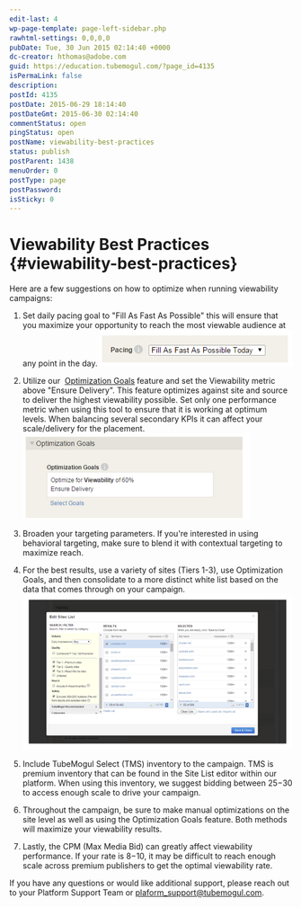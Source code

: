 ```yaml
---
edit-last: 4
wp-page-template: page-left-sidebar.php
rawhtml-settings: 0,0,0,0
pubDate: Tue, 30 Jun 2015 02:14:40 +0000
dc-creator: hthomas@adobe.com
guid: https://education.tubemogul.com/?page_id=4135
isPermaLink: false
description: 
postId: 4135
postDate: 2015-06-29 18:14:40
postDateGmt: 2015-06-30 02:14:40
commentStatus: open
pingStatus: open
postName: viewability-best-practices
status: publish
postParent: 1438
menuOrder: 0
postType: page
postPassword: 
isSticky: 0
---
```


# Viewability Best Practices {#viewability-best-practices}

Here are a few suggestions on how to optimize when running viewability campaigns:

1. Set daily pacing goal to "Fill As Fast As Possible" this will ensure that you maximize your opportunity to reach the most viewable audience at any point in the day. [ ![fill](assets/fill.png)](assets/fill.png)
1. Utilize our&nbsp; [Optimization Goals](../user-guide/optimization/optimization-goals/user-guideoptimizationoptimization-goals.md)&nbsp;feature and set the Viewability metric above "Ensure Delivery". This feature optimizes against site and source to deliver the highest viewability possible. Set only one performance metric when using this tool to ensure that it is working at optimum levels. When balancing several secondary KPIs it can affect your scale/delivery for the placement. [ ![optimizationgoals](assets/optimizationgoals.png) ](assets/optimizationgoals.png)

1. Broaden your targeting parameters. If you're interested in using behavioral targeting, make sure to blend it with contextual targeting to maximize&nbsp;reach.
1. For the best results, use a variety of sites (Tiers 1-3), use Optimization Goals, and then consolidate to a more distinct white list based on the data that comes through on your campaign. [](assets/tier-1-3.png) [ ![tier 1-3](assets/tier-1-3.png)](assets/tier-1-3.png)

1. Include TubeMogul Select (TMS) inventory to the campaign. TMS is premium inventory that can be found&nbsp;in the Site List editor within our platform. When using this inventory, we suggest bidding between $25-$30 to access enough scale to drive your campaign.
1. Throughout the campaign, be sure to make manual optimizations on the site level as well as using the Optimization Goals feature. Both methods will maximize your viewability results.
1. Lastly, the CPM (Max Media Bid) can greatly affect viewability performance. If your rate is $8-$10, it may be difficult to reach enough scale across premium publishers to get the optimal viewability rate.

If you have any questions or would like additional support, please reach out to your Platform Support Team or plaform_support@tubemogul.com. 